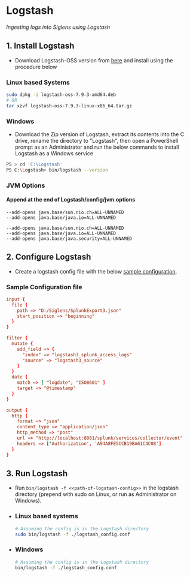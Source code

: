 # Logstash
*Ingesting logs into Siglens using Logstash*

## 1. Install Logstash

- Download Logstash-OSS version from [here](https://www.elastic.co/downloads/logstash-oss) and install using the procedure below
### Linux based Systems

```bash
sudo dpkg -i logstash-oss-7.9.3-amd64.deb
# OR
tar xzvf logstash-oss-7.9.3-linux-x86_64.tar.gz
```

### Windows

- Download the Zip version of Logstash, extract its contents into the C drive, rename the directory to "Logstash", then open a PowerShell prompt as an Administrator and run the below commands to install Logstash as a Windows service

```bash
PS > cd 'C:\Logstash'
PS C:\Logstash> bin/logstash --version
```

### JVM Options

#### Append at the end of Logstash/config/jvm.options

```options
--add-opens java.base/sun.nio.ch=ALL-UNNAMED
--add-opens java.base/java.io=ALL-UNNAMED

--add-opens java.base/sun.nio.ch=ALL-UNNAMED
--add-opens java.base/java.io=ALL-UNNAMED
--add-opens java.base/java.security=ALL-UNNAMED
```

## 2. Configure Logstash

- Create a logstash config file with the below [sample configuration](#sample-configuration-file). 

### Sample Configuration file

```conf
input {
  file {
    path => "D:/Siglens/SplunkExport3.json"
    start_position => "beginning"
  }
}

filter {
  mutate {
    add_field => {
      "index" => "logstash3_splunk_access_logs"
      "source" => "logstash3_source"
    }
  }
  date {
    match => [ "logdate", "ISO8601" ]
    target => "@timestamp"
  }
}

output {
  http {
    format => "json"
    content_type => "application/json"
    http_method => "post"
    url => "http://localhost:8081/splunk/services/collector/event"
    headers => ['Authorization', 'A94A8FE5CCB19BA61C4C08']
  }
}
```

## 3. Run Logstash

- Run `bin/logstash -f <<path-of-logstash-config>>` in the logstash directory (prepend with sudo on Linux, or run as Administrator on Windows).

- ### Linux based systems

  ```bash
  # Assuming the config is in the Logstash directory
  sudo bin/logstash -f ./logstash_config.conf
  ```

- ### Windows

  ```bash
  # Assuming the config is in the Logstash directory
  bin/logstash -f ./logstash_config.conf
  ```
